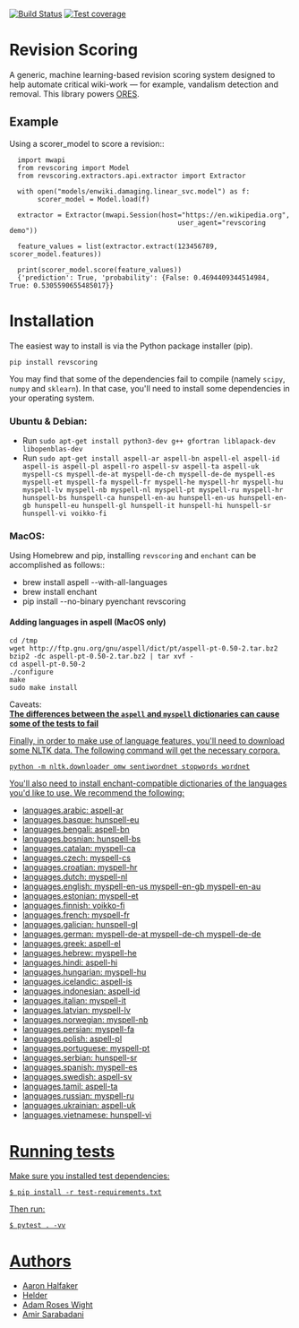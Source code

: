 [![Build Status](https://travis-ci.org/wikimedia/revscoring.svg?branch=master)](https://travis-ci.org/wikimedia/revscoring)
[![Test coverage](https://codecov.io/gh/wikimedia/revscoring/branch/master/graph/badge.svg)](https://codecov.io/gh/wikimedia/revscoring)
# Revision Scoring

A generic, machine learning-based revision scoring system designed to help automate critical wiki-work — for example, vandalism detection and removal. This library powers [ORES](https://ores.wikimedia.org).

## Example


Using a scorer_model to score a revision::
```
  import mwapi
  from revscoring import Model
  from revscoring.extractors.api.extractor import Extractor

  with open("models/enwiki.damaging.linear_svc.model") as f:
       scorer_model = Model.load(f)

  extractor = Extractor(mwapi.Session(host="https://en.wikipedia.org",
                                          user_agent="revscoring demo"))

  feature_values = list(extractor.extract(123456789, scorer_model.features))

  print(scorer_model.score(feature_values))
  {'prediction': True, 'probability': {False: 0.4694409344514984, True: 0.5305590655485017}}
  ```


# Installation

The easiest way to install is via the Python package installer
(pip).

``pip install revscoring``

You may find that some of the dependencies fail to compile (namely
`scipy`, `numpy` and `sklearn`).  In that case, you'll need to install some
dependencies in your operating system.

### Ubuntu & Debian:
  *  Run ``sudo apt-get install python3-dev g++ gfortran liblapack-dev libopenblas-dev``
  *  Run ``sudo apt-get install aspell-ar aspell-bn aspell-el aspell-id aspell-is aspell-pl aspell-ro aspell-sv aspell-ta aspell-uk myspell-cs myspell-de-at myspell-de-ch myspell-de-de myspell-es myspell-et myspell-fa myspell-fr myspell-he myspell-hr myspell-hu myspell-lv myspell-nb myspell-nl myspell-pt myspell-ru myspell-hr hunspell-bs hunspell-ca hunspell-en-au hunspell-en-us hunspell-en-gb hunspell-eu hunspell-gl hunspell-it hunspell-hi hunspell-sr hunspell-vi voikko-fi``
<!-- ### Windows:
<i>TODO</i>
-->
### MacOS:
  Using Homebrew and pip, installing `revscoring` and `enchant` can be accomplished
  as follows::

* brew install aspell --with-all-languages
* brew install enchant
* pip install --no-binary pyenchant revscoring

#### Adding languages in aspell (MacOS only)
```
cd /tmp
wget http://ftp.gnu.org/gnu/aspell/dict/pt/aspell-pt-0.50-2.tar.bz2
bzip2 -dc aspell-pt-0.50-2.tar.bz2 | tar xvf -
cd aspell-pt-0.50-2
./configure
make
sudo make install
 ```
 Caveats: <br>
  <b><u> The differences between the `aspell` and `myspell` dictionaries can cause </b>
    <b> <u>some of the tests to fail </b>


Finally, in order to make use of language features, you'll need to download
some NLTK data.  The following command will get the necessary corpora.

``python -m nltk.downloader omw sentiwordnet stopwords wordnet``

You'll also need to install [enchant](https://en.wikipedia.org/wiki/Enchant_(software))-compatible
dictionaries of the languages you'd like to use.  We recommend the following:

* languages.arabic: aspell-ar
* languages.basque: hunspell-eu
* languages.bengali: aspell-bn
* languages.bosnian: hunspell-bs
* languages.catalan: myspell-ca
* languages.czech: myspell-cs
* languages.croatian: myspell-hr
* languages.dutch: myspell-nl
* languages.english: myspell-en-us myspell-en-gb myspell-en-au
* languages.estonian: myspell-et
* languages.finnish: voikko-fi
* languages.french: myspell-fr
* languages.galician: hunspell-gl
* languages.german: myspell-de-at myspell-de-ch myspell-de-de
* languages.greek: aspell-el
* languages.hebrew: myspell-he
* languages.hindi: aspell-hi
* languages.hungarian: myspell-hu
* languages.icelandic: aspell-is
* languages.indonesian: aspell-id
* languages.italian: myspell-it
* languages.latvian: myspell-lv
* languages.norwegian: myspell-nb
* languages.persian: myspell-fa
* languages.polish: aspell-pl
* languages.portuguese: myspell-pt
* languages.serbian: hunspell-sr
* languages.spanish: myspell-es
* languages.swedish: aspell-sv
* languages.tamil: aspell-ta
* languages.russian: myspell-ru
* languages.ukrainian: aspell-uk
* languages.vietnamese: hunspell-vi
# Running tests
Make sure you installed test dependencies:

``
$ pip install -r test-requirements.txt
``

Then run:

``
$ pytest . -vv
``

# Authors
  *   [Aaron Halfaker](http://halfaker.info)
  *   [Helder](https://github.com/he7d3r)
  *   [Adam Roses Wight](https://mediawiki.org/wiki/User:Adamw)
  *   [Amir Sarabadani](https://github.com/Ladsgroup)
